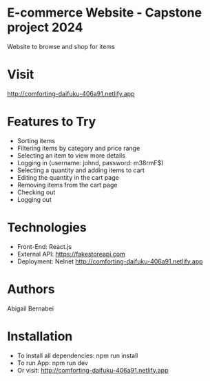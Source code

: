 # E-commerce Website - Capstone project 2024
Website to browse and shop for items

# Visit
http://comforting-daifuku-406a91.netlify.app

# Features to Try
- Sorting items
- Filtering items by category and price range
- Selecting an item to view more details
- Logging in (username: johnd, password: m38rmF$)
- Selecting a quantity and adding items to cart
- Editing the quantity in the cart page
- Removing items from the cart page
- Checking out
- Logging out

# Technologies
- Front-End: React.js
- External API: https://fakestoreapi.com
- Deployment: Nelnet http://comforting-daifuku-406a91.netlify.app

# Authors
Abigail Bernabei

# Installation
- To install all dependencies: npm run install
- To run App: npm run dev
- Or visit: http://comforting-daifuku-406a91.netlify.app
